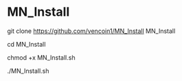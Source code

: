# MN_Install


git clone https://github.com/vencoin1/MN_Install MN_Install

cd MN_Install

chmod +x MN_Install.sh

./MN_Install.sh
